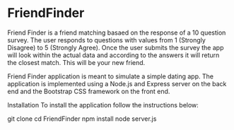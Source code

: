 # FriendFinder

Friend Finder is a friend matching basaed on the response of a 10 question survey. The user responds to questions with values from 1 (Strongly Disagree) to 5 (Strongly Agree). Once the user submits the survey the app will look within the actual data and according to the answers it will return the closest match. This will be your new friend.

Friend Finder application is meant to simulate a simple dating app. The application is implemented using a Node.js and Express server on the back end and the Bootstrap CSS framework on the front end.


Installation
To install the application follow the instructions below:

git clone
cd FriendFinder
npm install
node server.js
